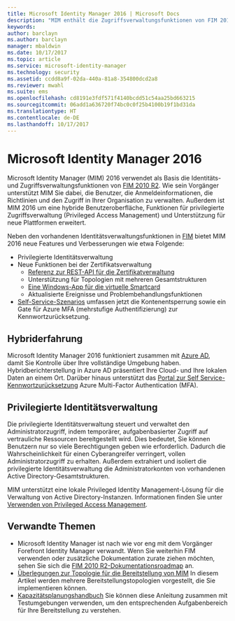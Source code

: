 ```yaml
---
title: Microsoft Identity Manager 2016 | Microsoft Docs
description: "MIM enthält die Zugriffsverwaltungsfunktionen von FIM 2010 und unterstützt Sie dabei, Benutzer, Anmeldeinformationen, Richtlinien und Zugriffe in Ihrer Organisation zu verwalten."
keywords: 
author: barclayn
ms.author: barclayn
manager: mbaldwin
ms.date: 10/17/2017
ms.topic: article
ms.service: microsoft-identity-manager
ms.technology: security
ms.assetid: ccdd8a9f-02da-440a-81a8-354800dcd2a8
ms.reviewer: mwahl
ms.suite: ems
ms.openlocfilehash: cd8191e3fdf571f4140bcdd51c54aa25bd663215
ms.sourcegitcommit: 06add1a636720f74bc0c0f25b4100b19f1bd31da
ms.translationtype: HT
ms.contentlocale: de-DE
ms.lasthandoff: 10/17/2017
---
```

# <a name="microsoft-identity-manager-2016"></a>Microsoft Identity Manager 2016

Microsoft Identity Manager (MIM) 2016 verwendet als Basis die Identitäts- und Zugriffsverwaltungsfunktionen von [FIM 2010 R2](https://technet.microsoft.com/library/jj133885.aspx). Wie sein Vorgänger unterstützt MIM Sie dabei, die Benutzer, die Anmeldeinformationen, die Richtlinien und den Zugriff in Ihrer Organisation zu verwalten.  Außerdem ist MIM 2016 um eine hybride Benutzeroberfläche, Funktionen für privilegierte Zugriffsverwaltung (Privileged Access Management) und Unterstützung für neue Plattformen erweitert.

Neben den vorhandenen Identitätsverwaltungsfunktionen in [FIM](https://technet.microsoft.com/library/jj133868) bietet MIM 2016 neue Features und Verbesserungen wie etwa Folgende:

- Privilegierte Identitätsverwaltung
- Neue Funktionen bei der Zertifikatsverwaltung
  - [Referenz zur REST-API für die Zertifikatverwaltung](./reference/certificate-management-rest-api-reference.md)
  - Unterstützung für Topologien mit mehreren Gesamtstrukturen
  - [Eine Windows-App für die virtuelle Smartcard](working-with-mim-certificate-manager.md)
  - Aktualisierte Ereignisse und Problembehandlungsfunktionen 
- [Self-Service-Szenarios](working-with-self-service-password-reset.md) umfassen jetzt die Kontenentsperrung sowie ein Gate für Azure MFA (mehrstufige Authentifizierung) zur Kennwortzurücksetzung.

## <a name="hybrid-experience"></a>Hybriderfahrung

Microsoft Identity Manager 2016 funktioniert zusammen mit [Azure AD](https://docs.microsoft.com/azure/active-directory/active-directory-whatis), damit Sie Kontrolle über Ihre vollständige Umgebung haben. Hybridberichterstellung in Azure AD präsentiert Ihre Cloud- und Ihre lokalen Daten an einem Ort. Darüber hinaus unterstützt das [Portal zur Self Service-Kennwortzurücksetzung](working-with-self-service-password-reset.md) Azure Multi-Factor Authentication (MFA).

## <a name="privileged-identity-management"></a>Privilegierte Identitätsverwaltung

Die privilegierte Identitätsverwaltung steuert und verwaltet den Administratorzugriff, indem temporärer, aufgabenbasierter Zugriff auf vertrauliche Ressourcen bereitgestellt wird. Dies bedeutet, Sie können Benutzern nur so viele Berechtigungen geben wie erforderlich. Dadurch die Wahrscheinlichkeit für einen Cyberangreifer verringert, vollen Administratorzugriff zu erhalten. Außerdem extrahiert und isoliert die privilegierte Identitätsverwaltung die Administratorkonten von vorhandenen Active Directory-Gesamtstrukturen.

MIM unterstützt eine lokale Privileged Identity Management-Lösung für die Verwaltung von Active Directory-Instanzen. Informationen finden Sie unter [Verwenden von Privileged Access Management](./pam/privileged-identity-management-for-active-directory-domain-services.md).

## <a name="related-topics"></a>Verwandte Themen

- Microsoft Identity Manager ist nach wie vor eng mit dem Vorgänger Forefront Identity Manager verwandt. Wenn Sie weiterhin FIM verwenden oder zusätzliche Dokumentation zurate ziehen möchten, sehen Sie sich die [FIM 2010 R2-Dokumentationsroadmap](https://technet.microsoft.com/library/jj133885.aspx) an.
- [Überlegungen zur Topologie für die Bereitstellung von MIM](topology-considerations.md) In diesem Artikel werden mehrere Bereitstellungstopologien vorgestellt, die Sie implementieren können.
- [Kapazitätsplanungshandbuch](capacity-planning-guide.md) Sie können diese Anleitung zusammen mit Testumgebungen verwenden, um den entsprechenden Aufgabenbereich für Ihre Bereitstellung zu verstehen.